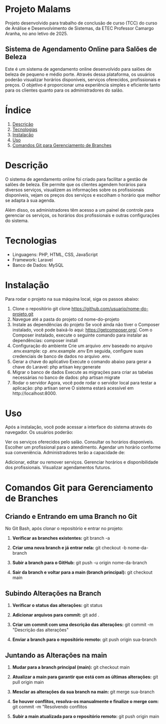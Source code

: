 # Projeto Malams
Projeto desenvolvido para trabalho de conclusão de curso (TCC) do curso de Análise e Desenvolvimento de Sistemas, da ETEC Professor Camargo Aranha, no ano letivo de 2025.
## Sistema de Agendamento Online para Salões de Beleza
Este é um sistema de agendamento online desenvolvido para salões de beleza de pequeno e médio porte. Através dessa plataforma, os usuários poderão visualizar horários disponíveis, serviços oferecidos, profissionais e preços. O objetivo é proporcionar uma experiência simples e eficiente tanto para os clientes quanto para os administradores do salão.

# Índice
1. [Descrição](#descrição)
2. [Tecnologias](#tecnologias)
3. [Instalação](#instalação)
4. [Uso](#uso)
5. [Comandos Git para Gerenciamento de Branches](#comandos-git-para-gerenciamento-de-branches)

# Descrição
O sistema de agendamento online foi criado para facilitar a gestão de salões de beleza. Ele permite que os clientes agendem horários para diversos serviços, visualizem as informações sobre os profissionais disponíveis, vejam os preços dos serviços e escolham o horário que melhor se adapta à sua agenda.

Além disso, os administradores têm acesso a um painel de controle para gerenciar os serviços, os horários dos profissionais e outras configurações do sistema.

# Tecnologias
- Linguagens: PHP, HTML, CSS, JavaScript
- Framework: Laravel
- Banco de Dados: MySQL

# Instalação
Para rodar o projeto na sua máquina local, siga os passos abaixo:

1. Clone o repositório
git clone https://github.com/usuario/nome-do-projeto.git
2. Navegue até a pasta do projeto
cd nome-do-projeto
3. Instale as dependências do projeto
Se você ainda não tiver o Composer instalado, você pode baixá-lo aqui: https://getcomposer.org/.
Com o Composer instalado, execute o seguinte comando para instalar as dependências:
composer install
4. Configuração do ambiente
Crie um arquivo .env baseado no arquivo .env.example:
cp .env.example .env
Em seguida, configure suas credenciais de banco de dados no arquivo .env.
5. Gerar a chave do aplicativo
Execute o comando abaixo para gerar a chave do Laravel:
php artisan key:generate
6. Migrar o banco de dados
Execute as migrações para criar as tabelas necessárias no banco de dados:
php artisan migrate
7. Rodar o servidor
Agora, você pode rodar o servidor local para testar a aplicação:
php artisan serve
O sistema estará acessível em http://localhost:8000.

# Uso
Após a instalação, você pode acessar a interface do sistema através do navegador. Os usuários poderão:

Ver os serviços oferecidos pelo salão.
Consultar os horários disponíveis.
Escolher um profissional para o atendimento.
Agendar um horário conforme sua conveniência.
Administradores terão a capacidade de:

Adicionar, editar ou remover serviços.
Gerenciar horários e disponibilidade dos profissionais.
Visualizar agendamentos futuros.

# Comandos Git para Gerenciamento de Branches

## Criando e Entrando em uma Branch no Git

No Git Bash, após clonar o repositório e entrar no projeto:

1. **Verificar as branches existentes:**
   git branch -a

2. **Criar uma nova branch e já entrar nela:**
   git checkout -b nome-da-branch
   
3. **Subir a branch para o GitHub:**
   git push -u origin nome-da-branch
     
4. **Sair da branch e voltar para a main (branch principal):**
   git checkout main
   
## Subindo Alterações na Branch

1. **Verificar o status das alterações:**
   git status
   
2. **Adicionar arquivos para commit:**
   git add .
   
3. **Criar um commit com uma descrição das alterações:**
   git commit -m "Descrição das alterações"
   
4. **Enviar a branch para o repositório remoto:**
   git push origin sua-branch

## Juntando as Alterações na main

1. **Mudar para a branch principal (main):**
   git checkout main
   
2. **Atualizar a main para garantir que está com as últimas alterações:**
   git pull origin main
   
4. **Mesclar as alterações da sua branch na main:**
   git merge sua-branch
   
5. **Se houver conflitos, resolva-os manualmente e finalize o merge com:**
   git commit -m "Resolvendo conflitos
   
7. **Subir a main atualizada para o repositório remoto:**
  git push origin main
   

